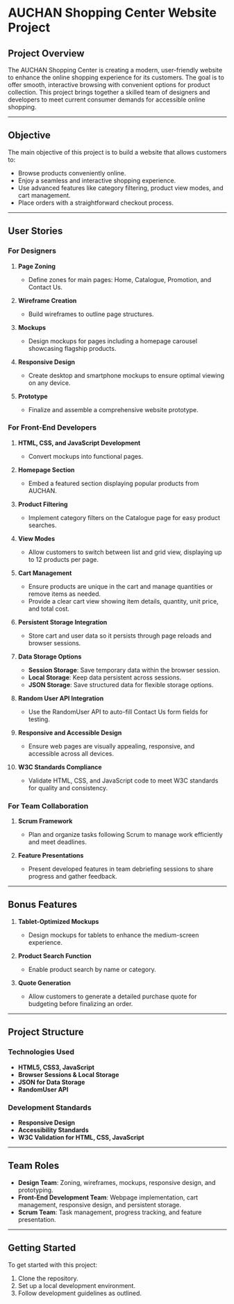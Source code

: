 # AUCHAN Shopping Center Website Project

## Project Overview

The AUCHAN Shopping Center is creating a modern, user-friendly website to enhance the online shopping experience for its customers. The goal is to offer smooth, interactive browsing with convenient options for product collection. This project brings together a skilled team of designers and developers to meet current consumer demands for accessible online shopping.

---

## Objective

The main objective of this project is to build a website that allows customers to:

- Browse products conveniently online.
- Enjoy a seamless and interactive shopping experience.
- Use advanced features like category filtering, product view modes, and cart management.
- Place orders with a straightforward checkout process.

---

## User Stories

### For Designers

1. **Page Zoning**  
   - Define zones for main pages: Home, Catalogue, Promotion, and Contact Us.
   
2. **Wireframe Creation**  
   - Build wireframes to outline page structures.

3. **Mockups**  
   - Design mockups for pages including a homepage carousel showcasing flagship products.
   
4. **Responsive Design**  
   - Create desktop and smartphone mockups to ensure optimal viewing on any device.
   
5. **Prototype**  
   - Finalize and assemble a comprehensive website prototype.

### For Front-End Developers

1. **HTML, CSS, and JavaScript Development**  
   - Convert mockups into functional pages.
   
2. **Homepage Section**  
   - Embed a featured section displaying popular products from AUCHAN.

3. **Product Filtering**  
   - Implement category filters on the Catalogue page for easy product searches.

4. **View Modes**  
   - Allow customers to switch between list and grid view, displaying up to 12 products per page.

5. **Cart Management**  
   - Ensure products are unique in the cart and manage quantities or remove items as needed.
   - Provide a clear cart view showing item details, quantity, unit price, and total cost.

6. **Persistent Storage Integration**  
   - Store cart and user data so it persists through page reloads and browser sessions.

7. **Data Storage Options**
   - **Session Storage**: Save temporary data within the browser session.
   - **Local Storage**: Keep data persistent across sessions.
   - **JSON Storage**: Save structured data for flexible storage options.

8. **Random User API Integration**  
   - Use the RandomUser API to auto-fill Contact Us form fields for testing.

9. **Responsive and Accessible Design**  
   - Ensure web pages are visually appealing, responsive, and accessible across all devices.

10. **W3C Standards Compliance**  
    - Validate HTML, CSS, and JavaScript code to meet W3C standards for quality and consistency.

### For Team Collaboration

1. **Scrum Framework**  
   - Plan and organize tasks following Scrum to manage work efficiently and meet deadlines.

2. **Feature Presentations**  
   - Present developed features in team debriefing sessions to share progress and gather feedback.

---

## Bonus Features

1. **Tablet-Optimized Mockups**  
   - Design mockups for tablets to enhance the medium-screen experience.

2. **Product Search Function**  
   - Enable product search by name or category.

3. **Quote Generation**  
   - Allow customers to generate a detailed purchase quote for budgeting before finalizing an order.

---

## Project Structure

### Technologies Used

- **HTML5, CSS3, JavaScript**
- **Browser Sessions & Local Storage**
- **JSON for Data Storage**
- **RandomUser API**

### Development Standards

- **Responsive Design**
- **Accessibility Standards**
- **W3C Validation for HTML, CSS, JavaScript**

---

## Team Roles

- **Design Team**: Zoning, wireframes, mockups, responsive design, and prototyping.
- **Front-End Development Team**: Webpage implementation, cart management, responsive design, and persistent storage.
- **Scrum Team**: Task management, progress tracking, and feature presentation.

---

## Getting Started

To get started with this project:

1. Clone the repository.
2. Set up a local development environment.
3. Follow development guidelines as outlined.
